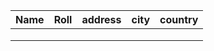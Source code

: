 
|  Name  |  Roll | address  |  city| country  |
|---|---|---|---|---|
|   |   |   |   |   |
|   |   |   |   |   |
|   |   |   |   |   |
